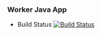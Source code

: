 ### Worker Java App

* Build Status
[![Build Status](http://13.126.193.235:8080/buildStatus/icon?job=instavote%2Fworker-build)](http://13.126.193.235:8080/job/instavote/job/worker-build/)

